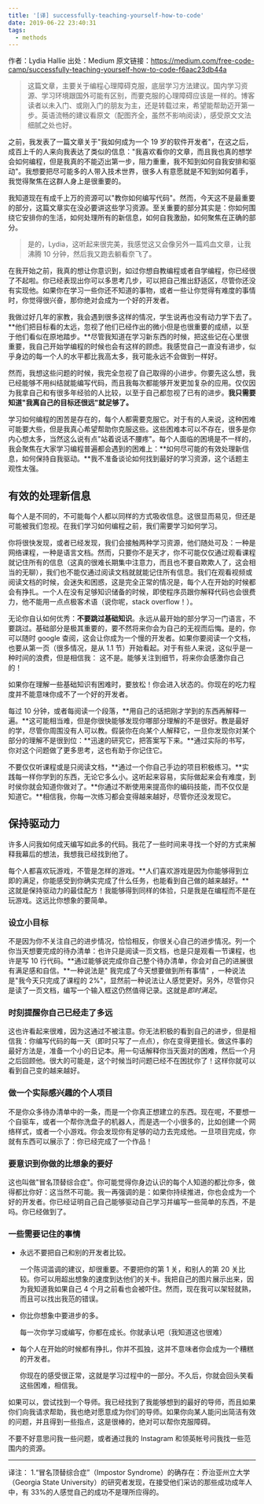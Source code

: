 ```yaml
---
title: '[译] successfully-teaching-yourself-how-to-code'
date: 2019-06-22 23:40:31
tags:
  - methods
---
```


作者：Lydia Hallie
出处：Medium
原文链接：https://medium.com/free-code-camp/successfully-teaching-yourself-how-to-code-f6aac23db44a

> 这篇文章，主要关于编程心理障碍克服，底层学习方法建议。国内学习资源、学习环境跟国外可能有区别，而要克服的心理障碍应该是一样的。博客读者以未入门、或刚入门的朋友为主，还是转载过来，希望能帮助迈开第一步。英语流畅的建议看原文（配图齐全，虽然不影响阅读），感受原文文法细腻之处也好。

之前，我发表了一篇文章关于"我如何成为一个 19 岁的软件开发者"，在这之后，成百上千的人来向我表达了类似的信息："我喜欢看你的文章，而且我也真的想学会如何编程，但是我真的不能迈出第一步，阻力重重，我不知到如何自我安排和驱动"。我想要把尽可能多的人带入技术世界，很多人有意愿就是不知到如何着手，我觉得聚焦在这群人身上是很重要的。

我知道现在有成千上万的资源可以"教你如何编写代码"。然而，今天这不是最重要的部分，这篇文章实在没必要讲这些学习资源。至关重要的部分其实是：你如何围绕它安排你的生活，如何处理所有的新信息，如何自我激励，如何聚焦在正确的部分。

> 是的，Lydia，这听起来很完美，我感觉这又会像另外一篇鸡血文章，让我沸腾 10 分钟，然后我又跑去躺看奈飞了。

在我开始之前，我真的想让你意识到，如过你想自教编程或者自学编程，你已经很了不起啦。你已经表现出你可以多思考几步，可以把自己推出舒适区，尽管你还没有实现他。如果你在学习一些你还不知道的事物，或者一些让你觉得有难度的事情时，你觉得很兴奋，那你绝对会成为一个好的开发者。

我做过好几年的家教，我会遇到很多这样的情况，学生说再也没有动力学下去了。**他们把目标看的太远，忽视了他们已经作出的微小但是也很重要的成绩，以至于他们看似在原地踏步。**尽管我知道在学习新东西的时候，把这些记在心里很重要，我自己开始学编程的时候也会有这样的顾虑。我感觉自己一直没有进步，似乎身边的每一个人的水平都比我高太多，我可能永远不会做到一样好。

然而，我想这些问题的时候，我完全忽视了自己取得的小进步。你要先这么想，我已经能够不用纠结就能编写代码，而且我每次都能够开发更加复杂的应用。仅仅因为我拿自己和有很多年经验的人比较，以至于自己都忽视了已有的进步。**我只需要知道"我离自己的目标还很远"就足够了。**

学习如何编程的困苦是存在的，每个人都需要克服它。对于有的人来说，这种困难可能要大些，但是我真心希望帮助你克服这些。这些困难本可以不存在，很多是你内心想太多，当然这么说有点"站着说话不腰疼"。每个人面临的困境是不一样的，我会聚焦在大家学习编程普遍都会遇到的困难上：**如何尽可能的有效处理新信息，如何保持自我驱动。**我不准备谈论如何找到最好的学习资源，这个话题主观性太强。

## 有效的处理新信息

每个人是不同的，不可能每个人都以同样的方式吸收信息。这很显而易见，但还是可能被我们忽视。在我们学习如何编程之前，我们需要学习如何学习。

你将很快发现，或者已经发现，我们会接触两种学习资源，他们随处可及：一种是网络课程，一种是语言文档。然而，只要你不是天才，你不可能仅仅通过观看课程就记住所有的信息（这真的很难长期集中注意力，而且也不要自欺欺人了，这会相当的无聊），我们也不能仅通过阅读文档就就能记住所有信息。我们在观看视频或阅读文档的时候，会迷失和困惑，这是完全正常的情况是，每个人在开始的时候都会有挣扎。一个人在没有足够知识储备的时候，即使程序员跟你解释代码也会很费力，他不能用一点点极客术语（说你呢，stack overflow！）。

无论你自认如何优秀：**不要跳过基础知识**。永远从最开始的部分学习一门语言，不要跳过。基础部分是极其重要的，要不然将来你会为自己的无视而后悔。是的，你可以随时 google 查阅，这会让你成为一个慢的开发者。如果你要阅读一个文档，也要从第一页（很多情况，是从 1.1 节）开始看起。对于有些人来说，这似乎是一种时间的浪费，但是相信我： 这不是。能够关注到细节，将来你会感激你自己的！

如果你在理解一些基础知识有困难时，要放松！你会进入状态的。你现在的吃力程度并不能意味你成不了一个好的开发者。

每过 10 分钟，或者每阅读一个段落，**用自己的话把刚才学到的东西再解释一遍。**这可能相当难，但是你很快能够发现你哪部分理解的不是很好。教是最好的学，尽管你周围没有人可以教。假装你在向某个人解释它，一旦你发现你对某个部分的理解不是很到位：**迅速的研究它，把答案写下来。**通过实际的书写，你对这个问题做了更多思考，这也有助于你记住它。

不要仅仅听课程或是只阅读文档，**通过一个你自己手边的项目积极练习。**实践每一样你学到的东西，无论它多么小。这听起来容易，实际做起来会有难度，到时侯你就会知道你做对了。**你通过不断使用来提高你的编码技能，而不仅仅是知道它。**相信我，你每一次练习都会变得越来越好，尽管你还没发现它。

## 保持驱动力

许多人问我如何成天编写如此多的代码。我花了一些时间来寻找一个好的方式来解释我幕后的想法，我想我已经找到他了。

每个人都喜欢玩游戏，不管是怎样的游戏。**人们喜欢游戏是因为你能够得到立即的满足，你能感受到你确实完成了什么任务，也能看到自己做的越来越好。**这就是保持驱动力的最佳配方！我能够得到同样的体验，只是我是在编程而不是在玩游戏。这远比你想象的要简单。

### 设立小目标

不是因为你不关注自己的进步情况，恰恰相反，你很关心自己的进步情况。列一个你当天想要完成的待办清单：也许只是阅读一页文档，也是只是观看一节课程，也许是写 10 行代码。**通过能够说完成你自己整个待办清单，你会对自己的进展很有满足感和自信。**一种说法是" 我完成了今天想要做到所有事情" ，一种说法是"我今天只完成了课程的 2%"，显然前一种说法让人感觉更好。另外，尽管你只是读了一页文档，编写一个输入框这仍然值得记录。这就是*即时满足*。

### 时刻提醒你自己已经走了多远

这也许看起来很难，因为这通过不被注意。你无法积极的看到自己的进步，但是相信我：你编写代码的每一天（即时只写了一点点），你在变得更擅长。做这件事的最好方法是，准备一个小的日记本。用一句话解释你当天面对的困难，然后一个月之后回顾他。很大的可能是，这个时候当时问题已经不在困扰你了！这样你就可以看到自己变的越来越好。

### 做一个实际感兴趣的个人项目

不是你众多待办清单中的一条，而是一个你真正想建立的东西。现在呢，不要想一个自驱车，或者一个帮你洗盘子的机器人，而是选一个小很多的，比如创建一个网络样式，或者一个小游戏。你会发现你有足够的动力去完成他。一旦项目完成，你就有东西可以展示了：你已经完成了一个作品！

### 要意识到你做的比想象的要好

这也叫做"冒名顶替综合症"。你可能觉得你身边认识的每个人知道的都比你多，做得都比你好：这当然不可能。我一再强调的是：如果你持续推进，你也会成为一个好的开发者。你已经证明自己自己能够驱动自己学习并编写一些简单的东西，不是吗。你已经做到了。

### 一些需要记住的事情

- 永远不要把自己和别的开发者比较。

  一个陈词滥调的建议，却很重要。不要把你的第 1 关，和别人的第 20 关比较。你可以用超出想象的速度到达他们的关卡。我把自己的图片展示出来，因为我知道我如果自己 4 个月之前看也会被吓住。然而，现在我可以架轻就熟，而且可以找出我范的错误。

- 你比你想象中要进步的多。

  每一次你学习或编写，你都在成长。你就承认吧（我知道这也很难）

- 每个人在开始的时候都有挣扎，你并不孤独，这并不意味者你会成为一个糟糕的开发者。

  你现在的感受很正常，这就是学习过程中的一部分。不久后，你就会回头笑看这些困难，相信我。

如果可以，尝试找到一个导师。我已经找到了我能够想到的最好的导师，而且如果你们向我请求帮助，我也绝对愿意成为你们的导师。如果你向某人能问出简洁有效的问题，并且得到一些指点，这是很棒的，绝对可以帮你克服障碍。

不要不好意思问我一些问题，或者通过我的 Instagram 和领英帐号问我找一些范围内的资源。

---

译注：
1.“冒名顶替综合症”（Impostor Syndrome）的确存在：乔治亚州立大学（Georgia State University）的研究者发现，在接受他们采访的那些成功成年人中，有 33%的人感觉自己的成功不是理所应得的。
